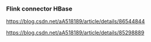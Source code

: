 ### Flink connector HBase

https://blog.csdn.net/aA518189/article/details/86544844

https://blog.csdn.net/aA518189/article/details/85298889